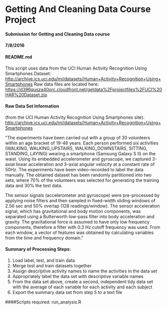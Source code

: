 # Getting And Cleaning Data Course Project
#### Submission for Getting and Cleaning Data course
#### 7/8/2016
#### README.md

This script uses data from the UCI Human Activity Recognition Using Smartphones Dataset:
http://archive.ics.uci.edu/ml/datasets/Human+Activity+Recognition+Using+Smartphones
Raw data files are located here:
https://d396qusza40orc.cloudfront.net/getdata%2Fprojectfiles%2FUCI%20HAR%20Dataset.zip

#### Raw Data Set Information
(from the UCI Human Activity Recognition Using Smartphones site):
http://archive.ics.uci.edu/ml/datasets/Human+Activity+Recognition+Using+Smartphones

"The experiments have been carried out with a group of 30 volunteers within an age bracket of 19-48 years. Each person performed six activities (WALKING, WALKING_UPSTAIRS, WALKING_DOWNSTAIRS, SITTING, STANDING, LAYING) wearing a smartphone (Samsung Galaxy S II) on the waist. Using its embedded accelerometer and gyroscope, we captured 3-axial linear acceleration and 3-axial angular velocity at a constant rate of 50Hz. The experiments have been video-recorded to label the data manually. The obtained dataset has been randomly partitioned into two sets, where 70% of the volunteers was selected for generating the training data and 30% the test data. 

The sensor signals (accelerometer and gyroscope) were pre-processed by applying noise filters and then sampled in fixed-width sliding windows of 2.56 sec and 50% overlap (128 readings/window). The sensor acceleration signal, which has gravitational and body motion components, was separated using a Butterworth low-pass filter into body acceleration and gravity. The gravitational force is assumed to have only low frequency components, therefore a filter with 0.3 Hz cutoff frequency was used. From each window, a vector of features was obtained by calculating variables from the time and frequency domain."

#### Summary of Processing Steps:
1. Load label, test, and train data
2. Merge test and train datasets together
3. Assign descriptive activity names to name the activities in the data set
4. Appropriately label the data set with descriptive variable names
5. From the data set above, create a second, independent tidy data set with the average
  of each variable for each activity and each subject
6. Export the summary data set from step 5 to a text file

####Scripts required:
run_analysis.R


